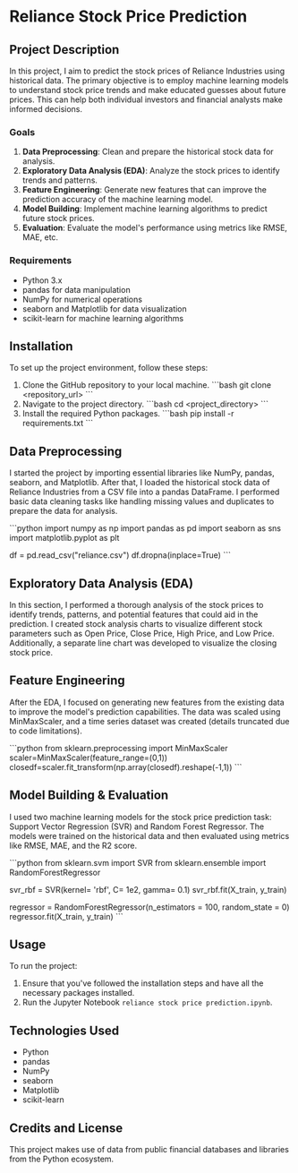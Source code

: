 
# Reliance Stock Price Prediction

## Project Description

In this project, I aim to predict the stock prices of Reliance Industries using historical data. The primary objective is to employ machine learning models to understand stock price trends and make educated guesses about future prices. This can help both individual investors and financial analysts make informed decisions.

### Goals
1. **Data Preprocessing**: Clean and prepare the historical stock data for analysis.
2. **Exploratory Data Analysis (EDA)**: Analyze the stock prices to identify trends and patterns.
3. **Feature Engineering**: Generate new features that can improve the prediction accuracy of the machine learning model.
4. **Model Building**: Implement machine learning algorithms to predict future stock prices.
5. **Evaluation**: Evaluate the model's performance using metrics like RMSE, MAE, etc.

### Requirements
- Python 3.x
- pandas for data manipulation
- NumPy for numerical operations
- seaborn and Matplotlib for data visualization
- scikit-learn for machine learning algorithms

## Installation

To set up the project environment, follow these steps:

1. Clone the GitHub repository to your local machine.
\```bash
git clone <repository_url>
\```
2. Navigate to the project directory.
\```bash
cd <project_directory>
\```
3. Install the required Python packages.
\```bash
pip install -r requirements.txt
\```

## Data Preprocessing

I started the project by importing essential libraries like NumPy, pandas, seaborn, and Matplotlib. After that, I loaded the historical stock data of Reliance Industries from a CSV file into a pandas DataFrame. I performed basic data cleaning tasks like handling missing values and duplicates to prepare the data for analysis.

\```python
import numpy as np
import pandas as pd
import seaborn as sns
import matplotlib.pyplot as plt

df = pd.read_csv("reliance.csv")
df.dropna(inplace=True)
\```

## Exploratory Data Analysis (EDA)

In this section, I performed a thorough analysis of the stock prices to identify trends, patterns, and potential features that could aid in the prediction. I created stock analysis charts to visualize different stock parameters such as Open Price, Close Price, High Price, and Low Price. Additionally, a separate line chart was developed to visualize the closing stock price.

## Feature Engineering

After the EDA, I focused on generating new features from the existing data to improve the model's prediction capabilities. The data was scaled using MinMaxScaler, and a time series dataset was created (details truncated due to code limitations).

\```python
from sklearn.preprocessing import MinMaxScaler
scaler=MinMaxScaler(feature_range=(0,1))
closedf=scaler.fit_transform(np.array(closedf).reshape(-1,1))
\```

## Model Building & Evaluation

I used two machine learning models for the stock price prediction task: Support Vector Regression (SVR) and Random Forest Regressor. The models were trained on the historical data and then evaluated using metrics like RMSE, MAE, and the R2 score.

\```python
from sklearn.svm import SVR
from sklearn.ensemble import RandomForestRegressor

svr_rbf = SVR(kernel= 'rbf', C= 1e2, gamma= 0.1)
svr_rbf.fit(X_train, y_train)

regressor = RandomForestRegressor(n_estimators = 100, random_state = 0)
regressor.fit(X_train, y_train)
\```

## Usage

To run the project:

1. Ensure that you've followed the installation steps and have all the necessary packages installed.
2. Run the Jupyter Notebook `reliance stock price prediction.ipynb`.

## Technologies Used

- Python
- pandas
- NumPy
- seaborn
- Matplotlib
- scikit-learn

## Credits and License

This project makes use of data from public financial databases and libraries from the Python ecosystem.

